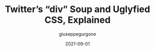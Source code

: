 ---
author: giuseppegurgone
date: 2021-09-01
tags:
  - html
  - css
  - meta
target_url: https://giuseppegurgone.com/twitter-html/
title: Twitter’s “div” Soup and Uglyfied CSS, Explained
---